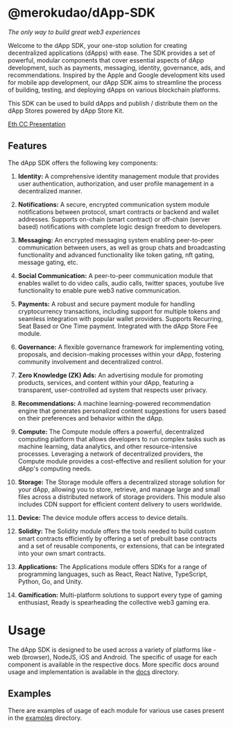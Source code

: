 # @merokudao/dApp-SDK

_The only way to build great web3 experiences_

Welcome to the dApp SDK, your one-stop solution for creating decentralized applications
(dApps) with ease. The SDK provides a set of powerful, modular components that cover
essential aspects of dApp development, such as payments, messaging, identity, governance,
ads, and recommendations. Inspired by the Apple and Google development kits used for mobile
app development, our dApp SDK aims to streamline the process of building, testing, and
deploying dApps on various blockchain platforms.

This SDK can be used to build dApps and publish / distribute them on the dApp Stores
powered by dApp Store Kit.

[Eth CC Presentation](https://docs.google.com/presentation/d/e/2PACX-1vSH53yRLzN0w_DZjlPw-EstBf2uo0cma-D6X6HechwD02wMZwkhBW-ex69StaaGbR3jYJnbQXFhItM4/pub?start=true&loop=false&delayms=5000)

## Features

The dApp SDK offers the following key components:

1. **Identity:** A comprehensive identity management module that provides user
   authentication, authorization, and user profile management in a decentralized manner.

2. **Notifications:** A secure, encrypted communication system module notifications between protocol, smart contracts or backend and wallet addresses. Supports on-chain (smart contract) or off-chain (server based) notifications with complete logic design freedom to developers.

3. **Messaging:** An encrypted messaging system enabling peer-to-peer communication between
   users, as well as group chats and broadcasting functionality and advanced functionality like token gating, nft gating, message gating, etc.

4. **Social Communication:** A peer-to-peer communication module that enables wallet to do video calls, audio calls, twitter spaces, youtube live functionality to enable pure web3 native communication.

5. **Payments:** A robust and secure payment module for handling cryptocurrency
   transactions, including support for multiple tokens and seamless integration with popular
   wallet providers. Supports Recurring, Seat Based or One Time payment. Integrated with the
   dApp Store Fee module.

6. **Governance:** A flexible governance framework for implementing voting, proposals, and
   decision-making processes within your dApp, fostering community involvement and
   decentralized control.

7. **Zero Knowledge (ZK) Ads:** An advertising module for promoting products, services, and content within your
   dApp, featuring a transparent, user-controlled ad system that respects user privacy.

8. **Recommendations:** A machine learning-powered recommendation engine that generates
   personalized content suggestions for users based on their preferences and behavior within
   the dApp.

9. **Compute:** The Compute module offers a powerful, decentralized computing platform that
   allows developers to run complex tasks such as machine learning, data analytics, and other
   resource-intensive processes. Leveraging a network of decentralized providers, the Compute
   module provides a cost-effective and resilient solution for your dApp's computing needs.

10. **Storage:** The Storage module offers a decentralized storage solution for your dApp,
    allowing you to store, retrieve, and manage large and small files across a distributed
    network of storage providers. This module also includes CDN support for efficient content
    delivery to users worldwide.

11. **Device:** The device module offers access to device details.

12. **Solidity:** The Solidity module offers the tools needed to build custom smart contracts efficiently by offering a set of prebuilt base contracts and a set of reusable components, or extensions, that can be integrated into your own smart contracts.

13. **Applications:** The Applications module offers SDKs for a range of programming languages, such as React, React Native, TypeScript, Python, Go, and Unity.

14. **Gamification:** Multi-platform solutions to support every type of gaming enthusiast, Ready is spearheading the collective web3 gaming era.

# Usage

The dApp SDK is designed to be used across a variety of platforms like - web (browser), NodeJS, iOS and
Android. The specific of usage for each component is available in the respective docs.
More specific docs around usage and implementation is available in the [docs](/docs) directory.

## Examples

There are examples of usage of each module for various use cases present in the [examples](/examples) directory.
